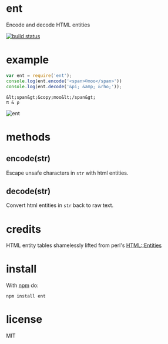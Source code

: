 # ent

Encode and decode HTML entities

[![build status](https://secure.travis-ci.org/ljharb/ent.png)](http://travis-ci.org/ljharb/ent)

# example

``` js
var ent = require('ent');
console.log(ent.encode('<span>©moo</span>'))
console.log(ent.decode('&pi; &amp; &rho;'));
```

```
&lt;span&gt;&copy;moo&lt;/span&gt;
π & ρ
```

![ent](https://web.archive.org/web/20170823120015if_/http://substack.net/images/ent.png)

# methods

## encode(str)

Escape unsafe characters in `str` with html entities.

## decode(str)

Convert html entities in `str` back to raw text.

# credits

HTML entity tables shamelessly lifted from perl's
[HTML::Entities](http://cpansearch.perl.org/src/GAAS/HTML-Parser-3.68/lib/HTML/Entities.pm)

# install

With [npm](https://npmjs.org) do:

```
npm install ent
```

# license

MIT
